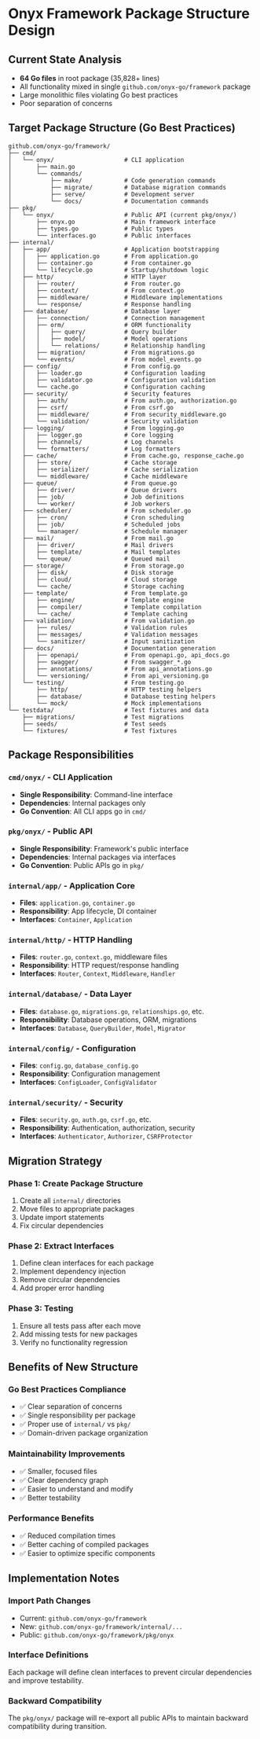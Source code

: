 # Onyx Framework Package Structure Design

## Current State Analysis
- **64 Go files** in root package (35,828+ lines)
- All functionality mixed in single `github.com/onyx-go/framework` package
- Large monolithic files violating Go best practices
- Poor separation of concerns

## Target Package Structure (Go Best Practices)

```
github.com/onyx-go/framework/
├── cmd/
│   └── onyx/                    # CLI application
│       ├── main.go
│       └── commands/
│           ├── make/            # Code generation commands
│           ├── migrate/         # Database migration commands
│           ├── serve/           # Development server
│           └── docs/            # Documentation commands
├── pkg/
│   └── onyx/                    # Public API (current pkg/onyx/)
│       ├── onyx.go              # Main framework interface
│       ├── types.go             # Public types
│       └── interfaces.go        # Public interfaces
├── internal/
│   ├── app/                     # Application bootstrapping
│   │   ├── application.go       # From application.go
│   │   ├── container.go         # From container.go
│   │   └── lifecycle.go         # Startup/shutdown logic
│   ├── http/                    # HTTP layer
│   │   ├── router/              # From router.go
│   │   ├── context/             # From context.go
│   │   ├── middleware/          # Middleware implementations
│   │   └── response/            # Response handling
│   ├── database/                # Database layer
│   │   ├── connection/          # Connection management
│   │   ├── orm/                 # ORM functionality
│   │   │   ├── query/           # Query builder
│   │   │   ├── model/           # Model operations
│   │   │   └── relations/       # Relationship handling
│   │   ├── migration/           # From migrations.go
│   │   └── events/              # From model_events.go
│   ├── config/                  # From config.go
│   │   ├── loader.go            # Configuration loading
│   │   ├── validator.go         # Configuration validation
│   │   └── cache.go             # Configuration caching
│   ├── security/                # Security features
│   │   ├── auth/                # From auth.go, authorization.go
│   │   ├── csrf/                # From csrf.go
│   │   ├── middleware/          # From security_middleware.go
│   │   └── validation/          # Security validation
│   ├── logging/                 # From logging.go
│   │   ├── logger.go            # Core logging
│   │   ├── channels/            # Log channels
│   │   └── formatters/          # Log formatters
│   ├── cache/                   # From cache.go, response_cache.go
│   │   ├── store/               # Cache storage
│   │   ├── serializer/          # Cache serialization
│   │   └── middleware/          # Cache middleware
│   ├── queue/                   # From queue.go
│   │   ├── driver/              # Queue drivers
│   │   ├── job/                 # Job definitions
│   │   └── worker/              # Job workers
│   ├── scheduler/               # From scheduler.go
│   │   ├── cron/                # Cron scheduling
│   │   ├── job/                 # Scheduled jobs
│   │   └── manager/             # Schedule manager
│   ├── mail/                    # From mail.go
│   │   ├── driver/              # Mail drivers
│   │   ├── template/            # Mail templates
│   │   └── queue/               # Queued mail
│   ├── storage/                 # From storage.go
│   │   ├── disk/                # Disk storage
│   │   ├── cloud/               # Cloud storage
│   │   └── cache/               # Storage caching
│   ├── template/                # From template.go
│   │   ├── engine/              # Template engine
│   │   ├── compiler/            # Template compilation
│   │   └── cache/               # Template caching
│   ├── validation/              # From validation.go
│   │   ├── rules/               # Validation rules
│   │   ├── messages/            # Validation messages
│   │   └── sanitizer/           # Input sanitization
│   ├── docs/                    # Documentation generation
│   │   ├── openapi/             # From openapi.go, api_docs.go
│   │   ├── swagger/             # From swagger_*.go
│   │   ├── annotations/         # From api_annotations.go
│   │   └── versioning/          # From api_versioning.go
│   └── testing/                 # From testing.go
│       ├── http/                # HTTP testing helpers
│       ├── database/            # Database testing helpers
│       └── mock/                # Mock implementations
└── testdata/                    # Test fixtures and data
    ├── migrations/              # Test migrations
    ├── seeds/                   # Test seeds
    └── fixtures/                # Test fixtures
```

## Package Responsibilities

### `cmd/onyx/` - CLI Application
- **Single Responsibility**: Command-line interface
- **Dependencies**: Internal packages only
- **Go Convention**: All CLI apps go in `cmd/`

### `pkg/onyx/` - Public API
- **Single Responsibility**: Framework's public interface
- **Dependencies**: Internal packages via interfaces
- **Go Convention**: Public APIs go in `pkg/`

### `internal/app/` - Application Core
- **Files**: `application.go`, `container.go`
- **Responsibility**: App lifecycle, DI container
- **Interfaces**: `Container`, `Application`

### `internal/http/` - HTTP Handling
- **Files**: `router.go`, `context.go`, middleware files
- **Responsibility**: HTTP request/response handling
- **Interfaces**: `Router`, `Context`, `Middleware`, `Handler`

### `internal/database/` - Data Layer
- **Files**: `database.go`, `migrations.go`, `relationships.go`, etc.
- **Responsibility**: Database operations, ORM, migrations
- **Interfaces**: `Database`, `QueryBuilder`, `Model`, `Migrator`

### `internal/config/` - Configuration
- **Files**: `config.go`, `database_config.go`
- **Responsibility**: Configuration management
- **Interfaces**: `ConfigLoader`, `ConfigValidator`

### `internal/security/` - Security
- **Files**: `security.go`, `auth.go`, `csrf.go`, etc.
- **Responsibility**: Authentication, authorization, security
- **Interfaces**: `Authenticator`, `Authorizer`, `CSRFProtector`

## Migration Strategy

### Phase 1: Create Package Structure
1. Create all `internal/` directories
2. Move files to appropriate packages
3. Update import statements
4. Fix circular dependencies

### Phase 2: Extract Interfaces
1. Define clean interfaces for each package
2. Implement dependency injection
3. Remove circular dependencies
4. Add proper error handling

### Phase 3: Testing
1. Ensure all tests pass after each move
2. Add missing tests for new packages
3. Verify no functionality regression

## Benefits of New Structure

### Go Best Practices Compliance
- ✅ Clear separation of concerns
- ✅ Single responsibility per package
- ✅ Proper use of `internal/` vs `pkg/`
- ✅ Domain-driven package organization

### Maintainability Improvements
- ✅ Smaller, focused files
- ✅ Clear dependency graph
- ✅ Easier to understand and modify
- ✅ Better testability

### Performance Benefits
- ✅ Reduced compilation times
- ✅ Better caching of compiled packages
- ✅ Easier to optimize specific components

## Implementation Notes

### Import Path Changes
- Current: `github.com/onyx-go/framework`
- New: `github.com/onyx-go/framework/internal/...`
- Public: `github.com/onyx-go/framework/pkg/onyx`

### Interface Definitions
Each package will define clean interfaces to prevent circular dependencies and improve testability.

### Backward Compatibility
The `pkg/onyx/` package will re-export all public APIs to maintain backward compatibility during transition.